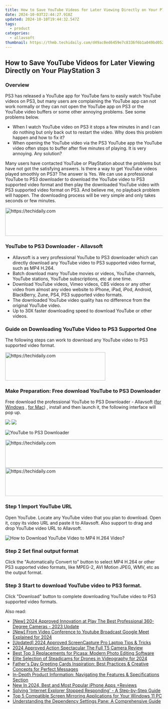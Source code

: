 ```yaml
---
title: How to Save YouTube Videos for Later Viewing Directly on Your PlayStation 3
date: 2024-10-03T22:44:27.918Z
updated: 2024-10-10T19:44:32.547Z
tags:
  - product
categories:
  - allavsoft
thumbnail: https://thmb.techidaily.com/d49ac0ed6459e7c8336f6b1a049bd052597f67371de84c07fa11e25ea749aee6.jpg
---
```


## How to Save YouTube Videos for Later Viewing Directly on Your PlayStation 3

### Overview

PS3 has released a YouTube app for YouTube fans to easily watch YouTube videos on PS3, but many users are complaining the YouTube app can not work normally or they can not open the YouTube app on PS3 or the YouTube video buffers or some other annoying problems. See some problems below.

* When I watch YouTube video on PS3 it stops a few minutes in and I can do nothing but only back out to restart the video. Why does this problem happen and how to fix it?
* When opening the YouTube video via the PS3 YouTube app the YouTube video often stops to buffer after five minutes of playing. It is very annoying. Any solution?

Many users have contacted YouTube or PlayStation about the problems but have not got the satisfying answers. Is there a way to get YouTube videos played smoothly on PS3? The answer is Yes. We can use a professional YouTube to PS3 downloader to download the YouTube video to PS3 supported video format and then play the downloaded YouTube video with PS3 supported video format on PS3\. And believe me, no playback problem will happen. The downloading process will be very simple and only takes seconds or few minutes.

<!-- affiliate ads begin -->
<a href="https://dhgate.sjv.io/c/5597632/1175223/12108" target="_top" id="1175223">
  <img src="//a.impactradius-go.com/display-ad/12108-1175223" border="0" alt="https://techidaily.com" width="728" height="90"/>
</a>
<img height="0" width="0" src="https://dhgate.sjv.io/i/5597632/1175223/12108" style="position:absolute;visibility:hidden;" border="0" />
<!-- affiliate ads end -->

### YouTube to PS3 Downloader - Allavsoft

* Allavsoft is a very professional YouTube to PS3 downloader which can directly download any YouTube video to PS3 supported video format, such as MP4 H.264.
* Batch download many YouTube movies or videos, YouTube channels, YouTube stations, YouTube subscriptions, etc at one time.
* Download YouTube videos, Vimeo videos, CBS videos or any other video from almost any video website to iPhone, iPad, iPod, Android, BlackBerry, Zune, PS4, PS3 supported video formats.
* The downloaded YouTube video quality has no difference from the original YouTube video.
* Up to 30X faster downloading speed to download YouTube or other videos.

### Guide on Downloading YouTube Video to PS3 Supported One

The following steps can work to download any YouTube video to PS3 supported video format.

<!-- affiliate ads begin -->
<a href="https://wigfever.sjv.io/c/5597632/2014850/22899" target="_top" id="2014850">
  <img src="//a.impactradius-go.com/display-ad/22899-2014850" border="0" alt="https://techidaily.com" width="320" height="90"/>
</a>
<img height="0" width="0" src="https://wigfever.sjv.io/i/5597632/2014850/22899" style="position:absolute;visibility:hidden;" border="0" />
<!-- affiliate ads end -->

### Make Preparation: Free download YouTube to PS3 Downloader

Free download the professional YouTube to PS3 Downloader - Allavsoft ([for Windows](https://tools.techidaily.com/allavsoft/products/) , [for Mac](https://tools.techidaily.com/allavsoft/products/)) , install and then launch it, the following interface will pop up.

[![](https://www.allavsoft.com/how-to/../images/how-to/free-download-win.jpg)](https://tools.techidaily.com/allavsoft/products/) [![](https://www.allavsoft.com/how-to/../images/how-to/free-download-mac.jpg)](https://tools.techidaily.com/allavsoft/products/)

![YouTube to PS3 Downloader](https://www.allavsoft.com/how-to/../images/allavsoft/screen-shot-600.jpg)

<!-- affiliate ads begin -->
<a href="https://appsumo.8odi.net/c/5597632/2068440/7443" target="_top" id="2068440">
  <img src="//a.impactradius-go.com/display-ad/7443-2068440" border="0" alt="https://techidaily.com" width="728" height="90"/>
</a>
<img height="0" width="0" src="https://appsumo.8odi.net/i/5597632/2068440/7443" style="position:absolute;visibility:hidden;" border="0" />
<!-- affiliate ads end -->

<!-- affiliate ads begin -->
<a href="https://ephamedtechinc.pxf.io/c/5597632/2136616/26400" target="_top" id="2136616">
  <img src="//a.impactradius-go.com/display-ad/26400-2136616" border="0" alt="https://techidaily.com" width="728" height="90"/>
</a>
<img height="0" width="0" src="https://ephamedtechinc.pxf.io/i/5597632/2136616/26400" style="position:absolute;visibility:hidden;" border="0" />
<!-- affiliate ads end -->

### Step 1 Import YouTube URL

Open YouTube. Locate any YouTube video that you plan to download. Open it, copy its video URL and paste it to Allavsoft. Also support to drag and drop YouTube video URL to Allavsoft.

![How to Download YouTube Video to MP4 H.264 Video?](https://www.allavsoft.com/how-to/../images/how-to/download-rtmp-video/download-rtmp-video.jpg)

### Step 2 Set final output format

Click the "Automatically Convert to" button to select MP4 H.264 or other PS3 supported video formats, like MPEG-2, AVI Motion JPEG, WMV, etc as the output format.

### Step 3 Start to download YouTube video to PS3 format.

Click "Download" button to complete downloading YouTube video to PS3 supported video formats.

<ins class="adsbygoogle"
     style="display:block"
     data-ad-format="autorelaxed"
     data-ad-client="ca-pub-7571918770474297"
     data-ad-slot="1223367746"></ins>

<ins class="adsbygoogle"
     style="display:block"
     data-ad-client="ca-pub-7571918770474297"
     data-ad-slot="8358498916"
     data-ad-format="auto"
     data-full-width-responsive="true"></ins>

<span class="atpl-alsoreadstyle">Also read:</span>
<div><ul>
<li><a href="https://fox-friendly.techidaily.com/new-2024-approved-innovation-at-play-the-best-professional-360-degree-cameras-2023-update/"><u>[New] 2024 Approved Innovation at Play The Best Professional 360-Degree Cameras - 2023 Update</u></a></li>
<li><a href="https://youtube-webster.techidaily.com/rom-video-conference-to-youtube-broadcast-google-meet-explained-for-2024/"><u>[New] From Video Conference to Youtube Broadcast Google Meet Explained for 2024</u></a></li>
<li><a href="https://visual-screen-recording.techidaily.com/updated-2024-approved-screencapture-pro-laptop-tips-and-tricks/"><u>[Updated] 2024 Approved ScreenCapture Pro Laptop Tips & Tricks</u></a></li>
<li><a href="https://fox-links.techidaily.com/2024-approved-action-spectacular-the-full-t5-camera-review/"><u>2024 Approved Action Spectacular The Full T5 Camera Review</u></a></li>
<li><a href="https://fox-sys.techidaily.com/best-top-3-replacements-for-picasa-modern-photo-editing-software/"><u>Best Top 3 Replacements for Picasa: Modern Photo Editing Software</u></a></li>
<li><a href="https://fox-http.techidaily.com/elite-selection-of-steadicams-for-drones-in-videography-for-2024/"><u>Elite Selection of Steadicams for Drones in Videography for 2024</u></a></li>
<li><a href="https://fox-sys.techidaily.com/fathers-day-greeting-cards-inspiration-best-practices-and-creative-concepts-for-perfect-messages/"><u>Father's Day Greeting Cards Inspiration: Best Practices & Creative Concepts for Perfect Messages</u></a></li>
<li><a href="https://fox-sys.techidaily.com/in-depth-product-information-navigating-the-features-and-specifications-section/"><u>In-Depth Product Information: Navigating the Features & Specifications Section</u></a></li>
<li><a href="https://smart-video-creator.techidaily.com/new-in-2024-best-and-most-popular-iphone-apps-plusreviews/"><u>New In 2024, Best and Most Popular iPhone Apps +Reviews</u></a></li>
<li><a href="https://win-howtos.techidaily.com/solving-internet-explorer-stopped-responding-a-step-by-step-guide/"><u>Solving 'Internet Explorer Stopped Responding' - A Step-by-Step Guide</u></a></li>
<li><a href="https://fox-sys.techidaily.com/top-5-compatible-screen-mirroring-applications-for-your-windows-11-pc/"><u>Top 5 Compatible Screen Mirroring Applications for Your Windows 11 PC</u></a></li>
<li><a href="https://fox-sys.techidaily.com/understanding-the-dependency-settings-pane-a-comprehensive-guide/"><u>Understanding the Dependency Settings Pane: A Comprehensive Guide</u></a></li>
</ul></div>

